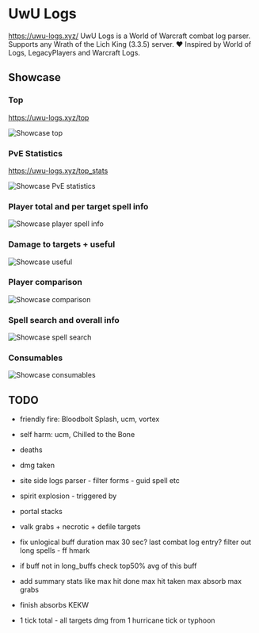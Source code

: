 # UwU Logs

<https://uwu-logs.xyz/>
UwU Logs is a World of Warcraft combat log parser.
Supports any Wrath of the Lich King (3.3.5) server.
❤️ Inspired by World of Logs, LegacyPlayers and Warcraft Logs.

## Showcase

### Top

<https://uwu-logs.xyz/top>

![Showcase top](https://raw.githubusercontent.com/Ridepad/uwu-logs/main/static/thumb.png)

### PvE Statistics

<https://uwu-logs.xyz/top_stats>

![Showcase PvE statistics](https://raw.githubusercontent.com/Ridepad/uwu-logs/main/static/pve_stats.png)

### Player total and per target spell info

![Showcase player spell info](https://raw.githubusercontent.com/Ridepad/uwu-logs/main/showcase/spell_info.png)

### Damage to targets + useful

![Showcase useful](https://raw.githubusercontent.com/Ridepad/uwu-logs/main/showcase/useful.png)

### Player comparison

![Showcase comparison](https://raw.githubusercontent.com/Ridepad/uwu-logs/main/showcase/compare.png)

### Spell search and overall info

![Showcase spell search](https://raw.githubusercontent.com/Ridepad/uwu-logs/main/showcase/spells.png)

### Consumables

![Showcase consumables](https://raw.githubusercontent.com/Ridepad/uwu-logs/main/showcase/consume.png)

## TODO

- friendly fire: Bloodbolt Splash, ucm, vortex
- self harm: ucm, Chilled to the Bone
- deaths
- dmg taken
- site side logs parser - filter forms - guid spell etc

- spirit explosion - triggered by
- portal stacks
- valk grabs + necrotic + defile targets

- fix unlogical buff duration max 30 sec? last combat log entry? filter out long spells - ff hmark
- if buff not in long_buffs check top50% avg of this buff

- add summary stats like max hit done max hit taken max absorb max grabs
- finish absorbs KEKW
- 1 tick total - all targets dmg from 1 hurricane tick or typhoon
